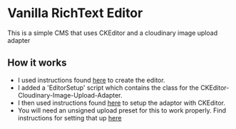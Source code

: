 # Vanilla RichText Editor

This is a simple CMS that uses CKEditor and a cloudinary image upload adapter

## How it works

- I used instructions found [here](https://ckeditor.com/docs/ckeditor5/latest/builds/guides/quick-start.html) to create the editor.
- I added a 'EditorSetup' script which contains the class for the CKEditor-Cloudinary-Image-Upload-Adapter.
- I then used instructions found [here](https://ckeditor.com/docs/ckeditor5/latest/builds/guides/integration/configuration.html#adding-features) to setup the adaptor with CKEditor.
- You will need an unsigned upload preset for this to work properly. Find instructions for setting that up [here](https://support.cloudinary.com/hc/en-us/articles/360004967272-Upload-Preset-Configuration)
